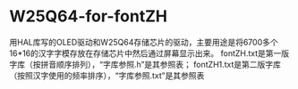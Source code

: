 # W25Q64-for-fontZH
用HAL库写的OLED驱动和W25Q64存储芯片的驱动，主要用途是将6700多个16*16的汉字字模存放在存储芯片中然后通过屏幕显示出来。
fontZH.txt是第一版字库（按拼音顺序排列），“字库参照.h”是其参照表；
fontZH1.txt是第二版字库（按照汉字使用的频率排序），“字库参照.txt”是其参照表
